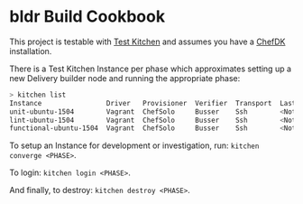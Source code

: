 # bldr Build Cookbook

This project is testable with [Test Kitchen](http://kitchen.ci) and assumes
you have a [ChefDK](https://downloads.chef.io/chef-dk/) installation.

There is a Test Kitchen Instance per phase which approximates setting up a new
Delivery builder node and running the appropriate phase:

```sh
> kitchen list
Instance                Driver   Provisioner  Verifier  Transport  Last Action
unit-ubuntu-1504        Vagrant  ChefSolo     Busser    Ssh        <Not Created>
lint-ubuntu-1504        Vagrant  ChefSolo     Busser    Ssh        <Not Created>
functional-ubuntu-1504  Vagrant  ChefSolo     Busser    Ssh        <Not Created>
```

To setup an Instance for development or investigation, run:
`kitchen converge <PHASE>`.

To login: `kitchen login <PHASE>`.

And finally, to destroy: `kitchen destroy <PHASE>`.

